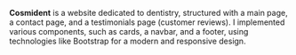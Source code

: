 **Cosmident** is a website dedicated to dentistry, structured with a main page, a contact page, and a testimonials page (customer reviews). I implemented various components, such as cards, a navbar, and a footer, using technologies like Bootstrap for a modern and responsive design.
